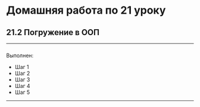 # Домашняя работа по 21 уроку

## 21.2 Погружение в ООП

***
### 

Выполнен:
* Шаг 1
* Шаг 2
* Шаг 3
* Шаг 4
* Шаг 5
***
